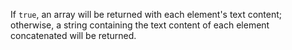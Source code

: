 If `true`, an array will be returned with each element's text content; otherwise, a string containing the text content of each element concatenated will be returned.